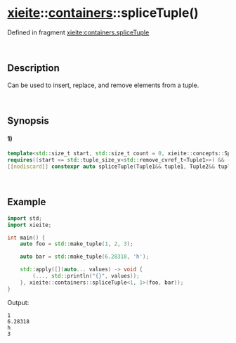# [xieite](../../xieite.md)\:\:[containers](../../containers.md)\:\:spliceTuple\(\)
Defined in fragment [xieite:containers.spliceTuple](../../../src/containers/splice_tuple.cpp)

&nbsp;

## Description
Can be used to insert, replace, and remove elements from a tuple.

&nbsp;

## Synopsis
#### 1)
```cpp
template<std::size_t start, std::size_t count = 0, xieite::concepts::SpecializationOf<std::tuple> Tuple1, xieite::concepts::SpecializationOf<std::tuple> Tuple2 = std::tuple<>>
requires((start <= std::tuple_size_v<std::remove_cvref_t<Tuple1>>) && (count <= (std::tuple_size_v<std::remove_cvref_t<Tuple1>> - start)))
[[nodiscard]] constexpr auto spliceTuple(Tuple1&& tuple1, Tuple2&& tuple2 = Tuple2()) noexcept;
```

&nbsp;

## Example
```cpp
import std;
import xieite;

int main() {
    auto foo = std::make_tuple(1, 2, 3);

    auto bar = std::make_tuple(6.28318, 'h');

    std::apply([](auto... values) -> void {
        (..., std::println("{}", values));
    }, xieite::containers::spliceTuple<1, 1>(foo, bar));
}
```
Output:
```
1
6.28318
h
3
```
